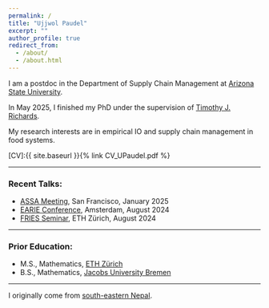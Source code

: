 ```yaml
---
permalink: /
title: "Ujjwol Paudel"
excerpt: ""
author_profile: true
redirect_from: 
  - /about/
  - /about.html
---
```


I am a postdoc in the Department of Supply Chain Management at [Arizona State University](https://wpcarey.asu.edu/supply-chain-management-degrees).

In May 2025, I finished my PhD under the supervision of [Timothy J. Richards](https://scholar.google.com/citations?hl=en&user=XOAzQkEAAAAJ&view_op=list_works&sortby=pubdate).

My research interests are in empirical IO and supply chain management in food systems. 

[CV]:{{ site.baseurl }}{% link CV_UPaudel.pdf %}

- - -

### Recent Talks: 
* [ASSA Meeting](https://www.aeaweb.org/conference/2025-assa-spotlight), San Francisco, January 2025
* [EARIE Conference](https://earie.org/earie-2024-amsterdam/), Amsterdam, August 2024
* [FRIES Seminar](https://frieseth.wixsite.com/friesethz), ETH Zürich, August 2024
  
- - -

### Prior Education: 

* M.S., Mathematics, [ETH Zürich](https://math.ethz.ch)
* B.S., Mathematics, [Jacobs University Bremen](http://math.jacobs-university.de)

- - - 

I originally come from [south-eastern Nepal](https://en.wikipedia.org/wiki/Budhabare,_Jhapa). 
